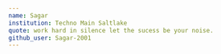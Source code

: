 ```yaml
---
name: Sagar
institution: Techno Main Saltlake
quote: work hard in silence let the sucess be your noise.
github_user: Sagar-2001
---
```


